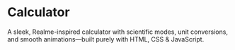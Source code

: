 # Calculator
A sleek, Realme-inspired calculator with scientific modes, unit conversions, and smooth animations—built purely with HTML, CSS &amp; JavaScript.
